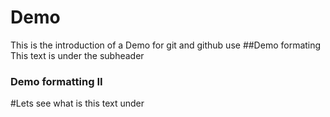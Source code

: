 # Demo
This is the introduction of a Demo for git and github use
##Demo formating
This text is under the subheader
### Demo formatting II
#Lets see what is this text under
